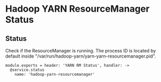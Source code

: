
# Hadoop YARN ResourceManager Status

## Status

Check if the ResourceManager is running. The process ID is located by default
inside "/var/run/hadoop-yarn/yarn-yarn-resourcemanager.pid".

    module.exports = header: 'YARN RM Status', handler: ->
      @service.status
        name: 'hadoop-yarn-resourcemanager'

